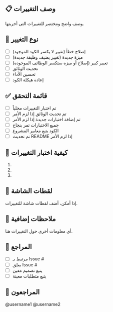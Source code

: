 ## 📋 وصف التغييرات
وصف واضح ومختصر للتغييرات التي أجريتها.

## 🔗 نوع التغيير
- [ ] إصلاح خطأ (تغيير لا يكسر الكود الموجود)
- [ ] ميزة جديدة (تغيير يضيف وظيفة جديدة)
- [ ] تغيير كبير (إصلاح أو ميزة ستكسر الوظائف الموجودة)
- [ ] تحديث الوثائق
- [ ] تحسين الأداء
- [ ] إعادة هيكلة الكود

## ✅ قائمة التحقق
- [ ] تم اختبار التغييرات محلياً
- [ ] تم تحديث الوثائق إذا لزم الأمر
- [ ] تم إضافة اختبارات جديدة إذا لزم الأمر
- [ ] جميع الاختبارات تمر بنجاح
- [ ] الكود يتبع معايير المشروع
- [ ] تم تحديث README إذا لزم الأمر

## 🧪 كيفية اختبار التغييرات
1. 
2. 
3. 

## 📸 لقطات الشاشة
إذا أمكن، أضف لقطات شاشة للتغييرات.

## 📝 ملاحظات إضافية
أي معلومات أخرى حول التغييرات هنا.

## 🔗 المراجع
- [ ] مرتبط بـ Issue #
- [ ] يغلق Issue #
- [ ] يتبع تصميم معين
- [ ] يتبع متطلبات معينة

## 👥 المراجعون
@username1 @username2


